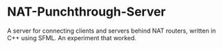 # NAT-Punchthrough-Server
A server for connecting clients and servers behind NAT routers, written in C++ using SFML. An experiment that worked.
